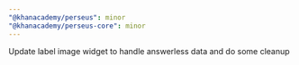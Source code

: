 ```yaml
---
"@khanacademy/perseus": minor
"@khanacademy/perseus-core": minor
---
```


Update label image widget to handle answerless data and do some cleanup
